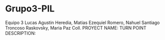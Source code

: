 # Grupo3-PIL
 Equipo 3 Lucas Agustin Heredia, Matias Ezequiel Romero, Nahuel Santiago Troncoso Raskovsky, Maria Paz Coll.
 PROYECT NAME: TURN POINT
 DESCRIPTION:
